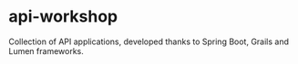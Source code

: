 # api-workshop

Collection of API applications, developed thanks to Spring Boot, Grails and Lumen frameworks.
